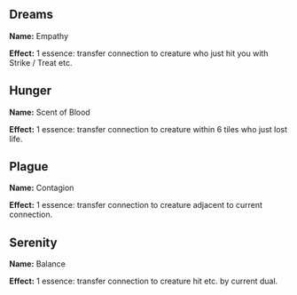 ## Dreams
**Name:** Empathy

**Effect:** 1 essence: transfer connection to creature who just hit you with Strike / Treat etc.

## Hunger
**Name:** Scent of Blood

**Effect:** 1 essence: transfer connection to creature within 6 tiles who just lost life.

## Plague
**Name:** Contagion

**Effect:** 1 essence: transfer connection to creature adjacent to current connection.

## Serenity
**Name:** Balance

**Effect:** 1 essence: transfer connection to creature hit etc. by current dual.

